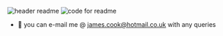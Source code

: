 ![header readme](https://user-images.githubusercontent.com/125384035/218876519-ba06c521-818c-4eab-9e21-a6738e546e0e.jpg)
![code for readme](https://user-images.githubusercontent.com/125384035/218876496-a6c00475-ea9a-48cf-8516-2011f09dfc75.jpg)

- 💬 you can e-mail me @ james.cook@hotmail.co.uk with any queries

